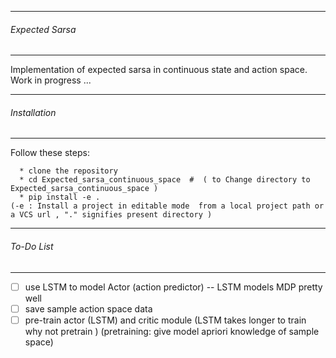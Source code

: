 -------------------------
###### Expected Sarsa
--------------------

Implementation of expected sarsa in continuous state and action space.  
Work in progress ...


-------------------------
###### Installation 
--------------------
 Follow these steps: 
 ```
   * clone the repository
   * cd Expected_sarsa_continuous_space  #  ( to Change directory to Expected_sarsa_continuous_space )
   * pip install -e . 
 (-e : Install a project in editable mode  from a local project path or a VCS url , "." signifies present directory )

```

-------------------------
###### To-Do List
--------------------
 - [ ] use LSTM to model Actor (action predictor)   -- LSTM models MDP pretty well 
 - [ ] save sample action space data 
 - [ ] pre-train actor (LSTM) and critic module (LSTM takes longer to train why not pretrain ) (pretraining: give model apriori knowledge of sample space) 
